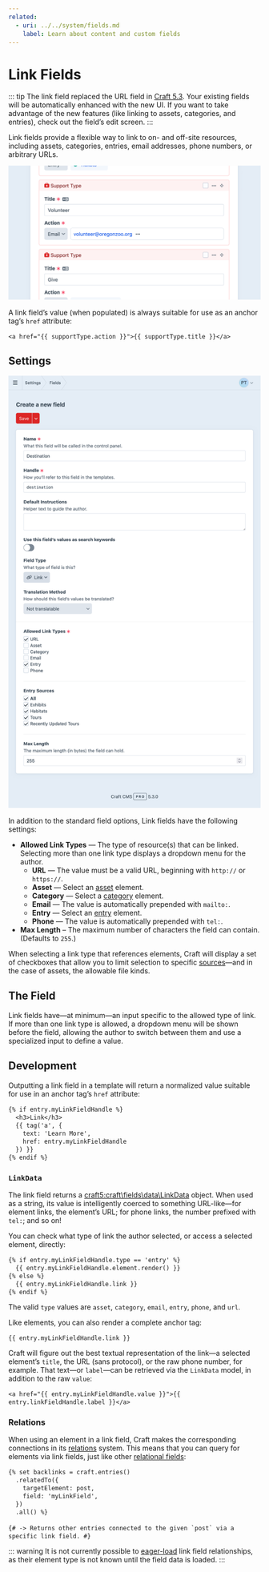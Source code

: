 ```yaml
---
related:
  - uri: ../../system/fields.md
    label: Learn about content and custom fields
---
```


# Link Fields <Badge text="New!" />

::: tip
The link field replaced the URL field in [Craft 5.3](github:craftcms/cms/releases/5.3.0). Your existing fields will be automatically enhanced with the new UI. If you want to take advantage of the new features (like linking to assets, categories, and entries), check out the field’s edit screen.
:::

Link fields provide a flexible way to link to on- and off-site resources, including assets, categories, entries, email addresses, phone numbers, or arbitrary URLs.

![Screenshot of the link field interface in the Craft control panel](../../images/fields-link-ui.png)

A link field’s value (when populated) is always suitable for use as an anchor tag’s `href` attribute:

```twig
<a href="{{ supportType.action }}">{{ supportType.title }}</a>
```

<!-- more -->

## Settings

<BrowserShot
  url="https://my-craft-project.ddev.site/admin/settings/fields/new"
  :link="false"
  :max-height="500"
  caption="Adding a new link field via the control panel.">
<img src="../../images/fields-link-settings.png" alt="Link field settings screen in the Craft control panel">
</BrowserShot>

In addition to the standard field options, Link fields have the following settings:

- **Allowed Link Types** — The type of resource(s) that can be linked. Selecting more than one link type displays a dropdown menu for the author.
  - **URL** — The value must be a valid URL, beginning with `http://` or `https://`.
  - **Asset** — Select an [asset](../element-types/assets.md) element.
  - **Category** — Select a [category](../element-types/categories.md) element.
  - **Email** — The value is automatically prepended with `mailto:`.
  - **Entry** — Select an [entry](../element-types/entries.md) element.
  - **Phone** — The value is automatically prepended with `tel:`.
- **Max Length** – The maximum number of characters the field can contain. (Defaults to `255`.)

When selecting a link type that references elements, Craft will display a set of checkboxes that allow you to limit selection to specific [sources](../../system/elements.md#sources)—and in the case of assets, the allowable file kinds.

## The Field

Link fields have—at minimum—an input specific to the allowed type of link. If more than one link type is allowed, a dropdown menu will be shown before the field, allowing the author to switch between them and use a specialized input to define a value.

## Development

Outputting a link field in a template will return a normalized value suitable for use in an anchor tag’s `href` attribute:

```twig
{% if entry.myLinkFieldHandle %}
  <h3>Link</h3>
  {{ tag('a', {
    text: 'Learn More',
    href: entry.myLinkFieldHandle
  }) }}
{% endif %}
```

### `LinkData`

The link field returns a <craft5:craft\fields\data\LinkData> object. When used as a string, its value is intelligently coerced to something URL-like—for element links, the element’s URL; for phone links, the number prefixed with `tel:`; and so on!

You can check what type of link the author selected, or access a selected element, directly:

```twig
{% if entry.myLinkFieldHandle.type == 'entry' %}
  {{ entry.myLinkFieldHandle.element.render() }}
{% else %}
  {{ entry.myLinkFieldHandle.link }}
{% endif %}
```

The valid `type` values are `asset`, `category`, `email`, `entry`, `phone`, and `url`.

Like elements, you can also render a complete anchor tag:

```twig
{{ entry.myLinkFieldHandle.link }}
```

Craft will figure out the best textual representation of the link—a selected element’s `title`, the URL (sans protocol), or the raw phone number, for example. That text—or `label`—can be retrieved via the `LinkData` model, in addition to the raw `value`:

```twig
<a href="{{ entry.myLinkFieldHandle.value }}">{{ entry.linkFieldHandle.label }}</a>
```

### Relations

When using an element in a link field, Craft makes the corresponding connections in its [relations](../../system/relations.md) system. This means that you can query for elements via link fields, just like other [relational fields](../../system/relations.md#custom-fields):

```twig
{% set backlinks = craft.entries()
  .relatedTo({
    targetElement: post,
    field: 'myLinkField',
  })
  .all() %}

{# -> Returns other entries connected to the given `post` via a specific link field. #}
```

::: warning
It is not currently possible to [eager-load](../../development/eager-loading.md) link field relationships, as their element type is not known until the field data is loaded.
:::

